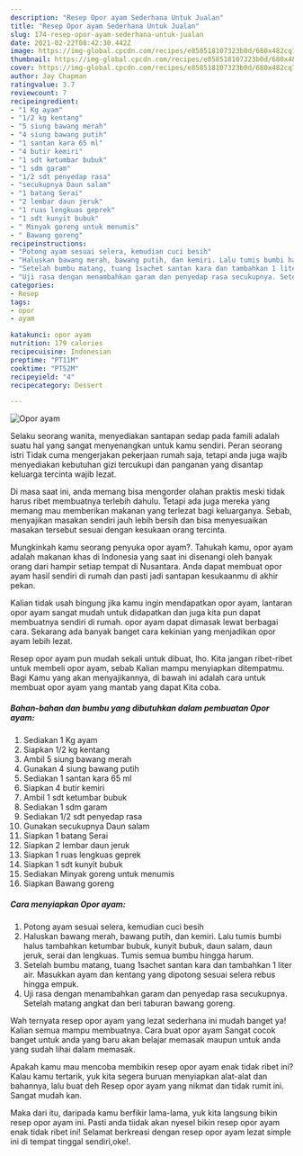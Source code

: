 ```yaml
---
description: "Resep Opor ayam Sederhana Untuk Jualan"
title: "Resep Opor ayam Sederhana Untuk Jualan"
slug: 174-resep-opor-ayam-sederhana-untuk-jualan
date: 2021-02-22T08:42:30.442Z
image: https://img-global.cpcdn.com/recipes/e858518107323b0d/680x482cq70/opor-ayam-foto-resep-utama.jpg
thumbnail: https://img-global.cpcdn.com/recipes/e858518107323b0d/680x482cq70/opor-ayam-foto-resep-utama.jpg
cover: https://img-global.cpcdn.com/recipes/e858518107323b0d/680x482cq70/opor-ayam-foto-resep-utama.jpg
author: Jay Chapman
ratingvalue: 3.7
reviewcount: 7
recipeingredient:
- "1 Kg ayam"
- "1/2 kg kentang"
- "5 siung bawang merah"
- "4 siung bawang putih"
- "1 santan kara 65 ml"
- "4 butir kemiri"
- "1 sdt ketumbar bubuk"
- "1 sdm garam"
- "1/2 sdt penyedap rasa"
- "secukupnya Daun salam"
- "1 batang Serai"
- "2 lembar daun jeruk"
- "1 ruas lengkuas geprek"
- "1 sdt kunyit bubuk"
- " Minyak goreng untuk menumis"
- " Bawang goreng"
recipeinstructions:
- "Potong ayam sesuai selera, kemudian cuci besih"
- "Haluskan bawang merah, bawang putih, dan kemiri. Lalu tumis bumbi halus tambahkan ketumbar bubuk, kunyit bubuk, daun salam, daun jeruk, serai dan lengkuas. Tumis semua bumbu hingga harum."
- "Setelah bumbu matang, tuang 1sachet santan kara dan tambahkan 1 liter air. Masukkan ayam dan kentang yang dipotong sesuai selera rebus hingga empuk."
- "Uji rasa dengan menambahkan garam dan penyedap rasa secukupnya. Setelah matang angkat dan beri taburan bawang goreng."
categories:
- Resep
tags:
- opor
- ayam

katakunci: opor ayam 
nutrition: 179 calories
recipecuisine: Indonesian
preptime: "PT11M"
cooktime: "PT52M"
recipeyield: "4"
recipecategory: Dessert

---
```



![Opor ayam](https://img-global.cpcdn.com/recipes/e858518107323b0d/680x482cq70/opor-ayam-foto-resep-utama.jpg)

Selaku seorang wanita, menyediakan santapan sedap pada famili adalah suatu hal yang sangat menyenangkan untuk kamu sendiri. Peran seorang istri Tidak cuma mengerjakan pekerjaan rumah saja, tetapi anda juga wajib menyediakan kebutuhan gizi tercukupi dan panganan yang disantap keluarga tercinta wajib lezat.

Di masa  saat ini, anda memang bisa mengorder olahan praktis meski tidak harus ribet membuatnya terlebih dahulu. Tetapi ada juga mereka yang memang mau memberikan makanan yang terlezat bagi keluarganya. Sebab, menyajikan masakan sendiri jauh lebih bersih dan bisa menyesuaikan masakan tersebut sesuai dengan kesukaan orang tercinta. 



Mungkinkah kamu seorang penyuka opor ayam?. Tahukah kamu, opor ayam adalah makanan khas di Indonesia yang saat ini disenangi oleh banyak orang dari hampir setiap tempat di Nusantara. Anda dapat membuat opor ayam hasil sendiri di rumah dan pasti jadi santapan kesukaanmu di akhir pekan.

Kalian tidak usah bingung jika kamu ingin mendapatkan opor ayam, lantaran opor ayam sangat mudah untuk didapatkan dan juga kita pun dapat membuatnya sendiri di rumah. opor ayam dapat dimasak lewat berbagai cara. Sekarang ada banyak banget cara kekinian yang menjadikan opor ayam lebih lezat.

Resep opor ayam pun mudah sekali untuk dibuat, lho. Kita jangan ribet-ribet untuk membeli opor ayam, sebab Kalian mampu menyiapkan ditempatmu. Bagi Kamu yang akan menyajikannya, di bawah ini adalah cara untuk membuat opor ayam yang mantab yang dapat Kita coba.

<!--inarticleads1-->

##### Bahan-bahan dan bumbu yang dibutuhkan dalam pembuatan Opor ayam:

1. Sediakan 1 Kg ayam
1. Siapkan 1/2 kg kentang
1. Ambil 5 siung bawang merah
1. Gunakan 4 siung bawang putih
1. Sediakan 1 santan kara 65 ml
1. Siapkan 4 butir kemiri
1. Ambil 1 sdt ketumbar bubuk
1. Sediakan 1 sdm garam
1. Sediakan 1/2 sdt penyedap rasa
1. Gunakan secukupnya Daun salam
1. Siapkan 1 batang Serai
1. Siapkan 2 lembar daun jeruk
1. Siapkan 1 ruas lengkuas geprek
1. Siapkan 1 sdt kunyit bubuk
1. Sediakan  Minyak goreng untuk menumis
1. Siapkan  Bawang goreng




<!--inarticleads2-->

##### Cara menyiapkan Opor ayam:

1. Potong ayam sesuai selera, kemudian cuci besih
1. Haluskan bawang merah, bawang putih, dan kemiri. Lalu tumis bumbi halus tambahkan ketumbar bubuk, kunyit bubuk, daun salam, daun jeruk, serai dan lengkuas. Tumis semua bumbu hingga harum.
1. Setelah bumbu matang, tuang 1sachet santan kara dan tambahkan 1 liter air. Masukkan ayam dan kentang yang dipotong sesuai selera rebus hingga empuk.
1. Uji rasa dengan menambahkan garam dan penyedap rasa secukupnya. Setelah matang angkat dan beri taburan bawang goreng.




Wah ternyata resep opor ayam yang lezat sederhana ini mudah banget ya! Kalian semua mampu membuatnya. Cara buat opor ayam Sangat cocok banget untuk anda yang baru akan belajar memasak maupun untuk anda yang sudah lihai dalam memasak.

Apakah kamu mau mencoba membikin resep opor ayam enak tidak ribet ini? Kalau kamu tertarik, yuk kita segera buruan menyiapkan alat-alat dan bahannya, lalu buat deh Resep opor ayam yang nikmat dan tidak rumit ini. Sangat mudah kan. 

Maka dari itu, daripada kamu berfikir lama-lama, yuk kita langsung bikin resep opor ayam ini. Pasti anda tiidak akan nyesel bikin resep opor ayam enak tidak ribet ini! Selamat berkreasi dengan resep opor ayam lezat simple ini di tempat tinggal sendiri,oke!.

